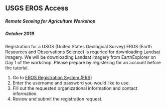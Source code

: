 ## USGS EROS Access 

##### Remote Sensing for Agriculture Workshop  
##### October 2019

Registration for a USGS (United States Geological Survey) EROS (Earth Resources and Observations Science) is requried for downloading Landsat Imagery. We will be downloading Landsat imagery from EarthExplorer on Day 1 of the workshop. Please prepare by registering for an account before the tutorial.

1. Go to [EROS Registration System (ERS)](https://ers.cr.usgs.gov/register/)
2. Enter the username and password you would like to use.
3. Fill out the requested organizational information and contact information.
4. Review and submit the registration request. 